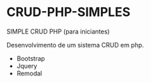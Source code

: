 CRUD-PHP-SIMPLES
================

SIMPLE CRUD PHP (para iniciantes)

Desenvolvimento de um sistema CRUD em php.

* Bootstrap
* Jquery
* Remodal
